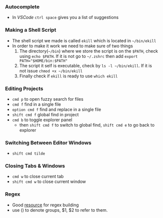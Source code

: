 ### Autocomplete
- In *VSCode* `ctrl space` gives you a list of suggestions

### Making a Shell Script
- The shell script we made is called `ekill` which is located in `~/bin/ekill`
- In order to make it work we need to make sure of two things
	1. The directory(`~/bin`) where we store the script is on the `$PATH`, check using `echo $PATH`. If it is not go to `~/.zshrc` then add `export PATH="$HOME/bin:$PATH"`
	2. The script it self is executable, check by `ls -l ~/bin/ekill`. If it is not issue `chmod +x ~/bin/ekill`
	3. Finally check if `ekill` is ready to use `which ekill`

### Editing Projects
- `cmd p` to open fuzzy search for files
- `cmd f` find in a single file
- `option cmd f` find and replace in a single file
- `shift cmd f` global find in project
- `cmd b` to toggle explorer panel
	- then `shift cmd f` to switch to global find, `shift cmd e` to go back to explorer

### Switching Between Editor Windows
- `shift cmd tilde`

### Closing Tabs & Windows
- `cmd w` to close current tab
- `shift cmd w` to close current window

### Regex
- Good [resource](https://regex101.com) for regex building
- use () to denote groups, $1, $2 to refer to them. 


